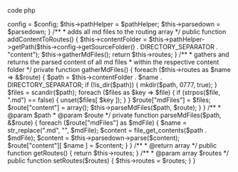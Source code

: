 code php
<?php

namespace Pagen;


/**
 * Class Content
 *
 * @package Pagen
 */
class Content
{
    /** @var  array $routes */
    private $routes;

    /** @var Config $config */
    private $config;

    /** @var PathHelper $pathHelper */
    private $pathHelper;

    /** @var string $contentFolder */
    private $contentFolder;

    /** @var \Parsedown $parsedown */
    private $parsedown;


    /**
     * Content constructor.
     *
     * @param Config     $config
     * @param PathHelper $pathHelper
     * @param \Parsedown $parsedown
     */
    public function __construct($config, PathHelper $pathHelper, \Parsedown $parsedown)
    {
        $this->config     = $config;
        $this->pathHelper = $pathHelper;
        $this->parsedown  = $parsedown;
    }


    /**
     * adds all md files to the routing array
     */
    public function addContentToRoutes()
    {
        $this->contentFolder = $this->pathHelper->getPath($this->config->getSourceFolder() . DIRECTORY_SEPARATOR . "content");

        $this->gatherMdFiles();
        return $this->routes;
    }


    /**
     * gathers and returns the parsed content of all md files
     * within the respective content folder
     */
    private function gatherMdFiles()
    {
        foreach ($this->routes as $name => &$route) {
            $path = $this->contentFolder . $name . DIRECTORY_SEPARATOR;

            if (!is_dir($path)) {
                mkdir($path, 0777, true);
            }

            $files = scandir($path);
            foreach ($files as $key => $file) {
                if (strpos($file, ".md") == false) {
                    unset($files[ $key ]);
                }
            }
            $route["mdFiles"] = $files;
            $route["content"] = array();
            $this->parseMdFiles($path, $route);
        }
    }


    /**
     * @param $path
     * @param $route
     */
    private function parseMdFiles($path, &$route)
    {
        foreach ($route["mdFiles"] as $mdFile) {
            $name                      = str_replace(".md", "", $mdFile);
            $content                   = file_get_contents($path . $mdFile);
            $content                   = $this->parsedown->parse($content);
            $route["content"][ $name ] = $content;
        }
    }


    /**
     * @return array
     */
    public function getRoutes()
    {
        return $this->routes;
    }


    /**
     * @param array $routes
     */
    public function setRoutes($routes)
    {
        $this->routes = $routes;
    }


}